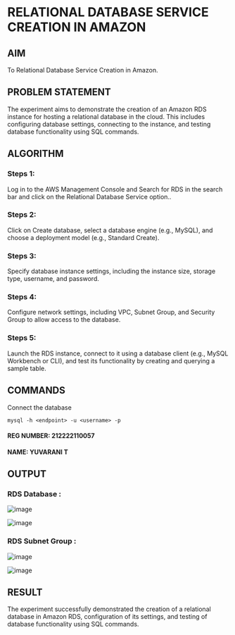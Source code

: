  # RELATIONAL DATABASE SERVICE CREATION IN AMAZON

 ## AIM
To Relational Database Service Creation in Amazon.

## PROBLEM STATEMENT
The experiment aims to demonstrate the creation of an Amazon RDS instance for hosting a relational database in the cloud. This includes configuring database settings, connecting to the instance, and testing database functionality using SQL commands.

## ALGORITHM

### Steps 1:
Log in to the AWS Management Console and Search for RDS in the search bar and click on the Relational Database Service option..

### Steps 2:
Click on Create database, select a database engine (e.g., MySQL), and choose a deployment model (e.g., Standard Create).

### Steps 3:
Specify database instance settings, including the instance size, storage type, username, and password.

### Steps 4:
Configure network settings, including VPC, Subnet Group, and Security Group to allow access to the database.

### Steps 5:
Launch the RDS instance, connect to it using a database client (e.g., MySQL Workbench or CLI), and test its functionality by creating and querying a sample table.

## COMMANDS

Connect the database
```
mysql -h <endpoint> -u <username> -p
```

#### REG NUMBER: 212222110057
#### NAME: YUVARANI T

## OUTPUT

### RDS Database :

![image](https://github.com/user-attachments/assets/88cbdc9d-4840-407a-abbd-5eb615a96db6)

![image](https://github.com/user-attachments/assets/4bf92982-d180-4201-b577-c03a35ed269d)

### RDS Subnet Group :

![image](https://github.com/user-attachments/assets/2b728a6d-7028-4b64-b7d2-0e121596c241)

![image](https://github.com/user-attachments/assets/d6faeab8-abdd-49d7-ab1b-262b558e2efd)

## RESULT
The experiment successfully demonstrated the creation of a relational database in Amazon RDS, configuration of its settings, and testing of database functionality using SQL commands.
  
